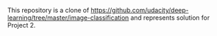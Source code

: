 This repository is a clone of https://github.com/udacity/deep-learning/tree/master/image-classification and represents solution for Project 2.
